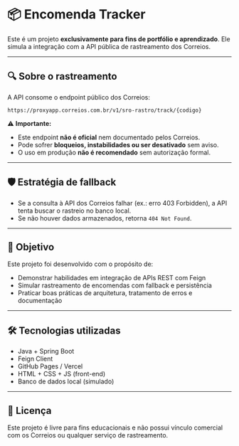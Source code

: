 # 📦 Encomenda Tracker

Este é um projeto **exclusivamente para fins de portfólio e aprendizado**. Ele simula a integração com a API pública de rastreamento dos Correios.

---

## 🔍 Sobre o rastreamento

A API consome o endpoint público dos Correios:


````
https://proxyapp.correios.com.br/v1/sro-rastro/track/{codigo}
````


⚠️ **Importante:**
- Este endpoint **não é oficial** nem documentado pelos Correios.
- Pode sofrer **bloqueios, instabilidades ou ser desativado** sem aviso.
- O uso em produção **não é recomendado** sem autorização formal.

---

## 🛡️ Estratégia de fallback

- Se a consulta à API dos Correios falhar (ex.: erro 403 Forbidden), a API tenta buscar o rastreio no banco local.
- Se não houver dados armazenados, retorna `404 Not Found`.

---

## 🎯 Objetivo

Este projeto foi desenvolvido com o propósito de:

- Demonstrar habilidades em integração de APIs REST com Feign
- Simular rastreamento de encomendas com fallback e persistência
- Praticar boas práticas de arquitetura, tratamento de erros e documentação

---

## 🛠️ Tecnologias utilizadas

- Java + Spring Boot
- Feign Client
- GitHub Pages / Vercel
- HTML + CSS + JS (front-end)
- Banco de dados local (simulado)

---

## 📁 Licença

Este projeto é livre para fins educacionais e não possui vínculo comercial com os Correios ou qualquer serviço de rastreamento.


